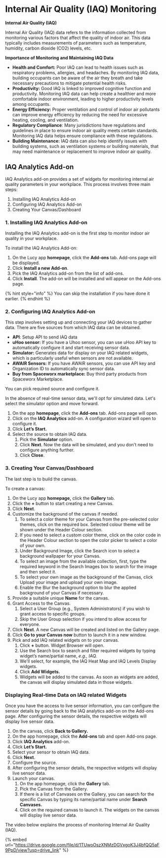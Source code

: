 # Internal Air Quality (IAQ) Monitoring

**Internal Air Quality (IAQ)**

Internal Air Quality (IAQ) data refers to the information collected from monitoring various factors that affect the quality of indoor air. This data typically includes measurements of parameters such as temperature, humidity, carbon dioxide (CO2) levels, etc.

**Importance of Monitoring and Maintaining IAQ Data**

* **Health and Comfort:** Poor IAQ can lead to health issues such as respiratory problems, allergies, and headaches. By monitoring IAQ data, building occupants can be aware of the air they breath and take necessary precautions to mitigate potential health risks.
* **Productivity:** Good IAQ is linked to improved cognitive function and productivity. Monitoring IAQ data can help create a healthier and more comfortable indoor environment, leading to higher productivity levels among occupants.
* **Energy Efficiency:** Proper ventilation and control of indoor air pollutants can improve energy efficiency by reducing the need for excessive heating, cooling, and ventilation.
* **Regulatory Compliance**: Many jurisdictions have regulations and guidelines in place to ensure indoor air quality meets certain standards. Monitoring IAQ data helps ensure compliance with these regulations.
* **Building Maintenance:** IAQ data can also help identify issues with building systems, such as ventilation systems or building materials, that may need maintenance or replacement to improve indoor air quality.

## IAQ Analytics Add-on

IAQ Analytics add-on provides a set of widgets for monitoring internal air quality parameters in your workplace. This process involves three main steps:

1. Installing IAQ Analytics Add-on
2. Configuring IAQ Analytics Add-on
3. Creating Your Canvas/Dashboard

### 1. Installing IAQ Analytics Add-on

Installing the IAQ Analytics add-on is the first step to monitor indoor air quality in your workplace.

To install the IAQ Analytics Add-on:

1. On the Lucy app **homepage**, click the **Add-ons** tab. Add-ons page will be displayed.
2. Click **Install a new Add-on**.&#x20;
3. Pick the IAQ Analytics add-on from the list of add-ons.
4. Click **Install**. The add-on will be installed and will appear on the Add-ons page.

{% hint style="info" %}
You can skip the installation if you have done it earlier.
{% endhint %}

### 2. Configuring IAQ Analytics Add-on

This step involves setting up and connecting your IAQ devices to gather data. There are five sources from which IAQ data can be obtained.

* **API**: Setup API to send IAQ data
* **uHoo sensor:** If you have a Uhoo sensor, you can use uHoo API key to automatically configure it and start receiving sensor data.
* **Simulator:** Generates data for display on your IAQ related widgets, which is particularly useful when sensors are not available.
* **AWAIR Sensors:** If you have AWAIR sensors, you can use API key and Organization ID to automatically sync sensor data.
* **Buy from Spaceworx marketplace:** Buy third party products from Spaceworx Marketplace.

You can pick required source and configure it.

In the absence of real-time sensor data, we'll opt for simulated data. Let's select the simulator option and move forward.

1. On the app **homepage**, click the **Add-ons** tab. Add-ons page will open.
2. Click on the **IAQ Analytics** add-on. A configuration wizard will open to configure it.
3. Click **Let’s Start.**
4. Select the source to obtain IAQ data.
   1. Pick the **Simulator** option.
   2. Click **Next**. Now the data will be simulated, and you don't need to configure anything further.
   3. Click **Close**.

### 3. Creating Your Canvas/Dashboard

The last step is to build the canvas.

To create a canvas:

1. On the Lucy app **homepage,** click the **Gallery** tab.
2. Click the **+** button to start creating a new Canvas.
3. Click **Next**.
4. Customize the background  of the canvas if needed.
   1. To select a color theme for your Canvas from the pre-selected color themes, click on the required box. Selected colour theme will be shown under the Header Colour section.
   2. If you need to select a custom color theme, click on the color code in the Header Colour section to open the color picker to select a color of your own.
   3. Under Background Image, click the Search icon to select a background wallpaper for your Canvas.
   4. To select an image from the available collection, first, type the required keyword in the Search Images box to search for the image and then select it.
   5. To select your own image as the background of the Canvas, click Upload your image and upload your own image.
   6. Enable the Blur the background option to blur the applied background of your Canvas if necessary.
5. Provide a suitable unique **Name** for the canvas.
6. Grant Access to the Canvas.
   1. Select a User Group (e.g., System Administrators) if you wish to grant access to specific groups.
   2. Skip the User Group selection if you intend to allow access for everyone.
7. Click **Next**. A new Canvas will be created and listed on the Gallery page.
8. &#x20;Click **Go to your Canvas now** button to launch it in a new window.
9. Pick and add IAQ related widgets on to your canvas.
   1. Click **+** button. Widget Browser will open.
   2. Use the Search box to search and filter required widgets by typing widget’s name/partial name, _e.g., IAQ._
   3. We'll select, for example, the IAQ Heat Map and IAQ Levels Display widgets.
   4. Click **Add Widgets.**
   5. Widgets will be added to the canvas. As soon as widgets are added, the canvas will display simulated data in those widgets.

### Displaying Real-time Data on IAQ related Widgets

Once you have the access to live sensor information, you can configure the sensor details by going back to the IAQ analytics add-on on the Add-ons page. After configuring the sensor details, the respective widgets will display live sensor data.

1. On the canvas, click **Back to Gallery.**
2. On the app homepage, click the **Add-ons** tab and open Add-ons page.
3. Click **IAQ Analytics** add-on.
4. Click **Let’s Start.**
5. Select your sensor to obtain IAQ data.
6. Click **Next**.
7. Configure the source.
8. After configuring the sensor details, the respective widgets will display live sensor data.
9. Launch your canvas.
   1. On the app homepage, click the **Gallery** tab.
   2. Pick the Canvas from the Gallery.&#x20;
   3. If there is a list of Canvases on the Gallery, you can search for the specific Canvas by typing its name/partial name under **Search Canvases.**
   4. Click on the required canvas to launch it. The widgets on the canvas will display live sensor data.

The video below explains the process of monitoring Internal Air Quality (IAQ).

{% embed url="https://drive.google.com/file/d/1TUwoOszXNMzDGVxgoK3J4bfQQ5aF9PpD/view?usp=drive_link" %}
